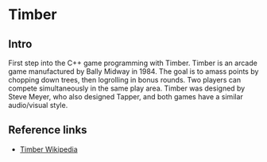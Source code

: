 # Timber

## Intro

First step into the C++ game programming with Timber. Timber is an arcade game manufactured by Bally Midway in 1984. The goal is to amass points by chopping down trees, then logrolling in bonus rounds. Two players can compete simultaneously in the same play area. Timber was designed by Steve Meyer, who also designed Tapper, and both games have a similar audio/visual style.

## Reference links

- [Timber Wikipedia](https://en.wikipedia.org/wiki/Timber_(video_game))